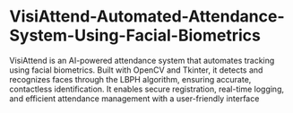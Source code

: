 # VisiAttend-Automated-Attendance-System-Using-Facial-Biometrics
VisiAttend is an AI-powered attendance system that automates tracking using facial biometrics. Built with OpenCV and Tkinter, it detects and recognizes faces through the LBPH algorithm, ensuring accurate, contactless identification. It enables secure registration, real-time logging, and efficient attendance management with a user-friendly interface
